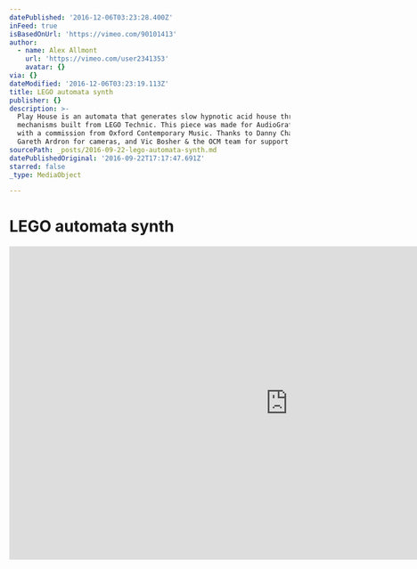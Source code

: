 ```yaml
---
datePublished: '2016-12-06T03:23:28.400Z'
inFeed: true
isBasedOnUrl: 'https://vimeo.com/90101413'
author:
  - name: Alex Allmont
    url: 'https://vimeo.com/user2341353'
    avatar: {}
via: {}
dateModified: '2016-12-06T03:23:19.113Z'
title: LEGO automata synth
publisher: {}
description: >-
  Play House is an automata that generates slow hypnotic acid house through
  mechanisms built from LEGO Technic. This piece was made for AudioGraft 2014
  with a commission from Oxford Contemporary Music. Thanks to Danny Chapman and
  Gareth Ardron for cameras, and Vic Bosher & the OCM team for support!
sourcePath: _posts/2016-09-22-lego-automata-synth.md
datePublishedOriginal: '2016-09-22T17:17:47.691Z'
starred: false
_type: MediaObject

---
```

# LEGO automata synth

<iframe src="https://cdn.embedly.com/widgets/media.html?src=https%3A%2F%2Fplayer.vimeo.com%2Fvideo%2F90101413&amp;url=https%3A%2F%2Fvimeo.com%2F90101413&amp;image=https%3A%2F%2Fi.vimeocdn.com%2Fvideo%2F469971535_1280.jpg&amp;key=b7d04c9b404c499eba89ee7072e1c4f7&amp;type=text%2Fhtml&amp;schema=vimeo" width="1000" height="563" scrolling="no" frameborder="0" allowfullscreen="" style=""></iframe>